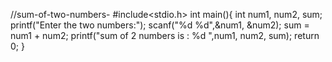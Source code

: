 //sum-of-two-numbers-
#include<stdio.h>
int main(){
int num1, num2, sum;
printf("Enter the two numbers:");
scanf("%d %d",&num1, &num2);
sum = num1 + num2;
printf("sum of 2 numbers is : %d ",num1, num2, sum);
return 0;
}
